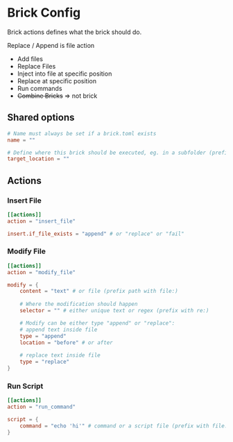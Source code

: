 # Brick Config

Brick actions defines what the brick should do.

Replace / Append is file action

- Add files
- Replace Files
- Inject into file at specific position
- Replace at specific position
- Run commands
- ~~Combine Bricks~~ => not brick

## Shared options

```toml
# Name must always be set if a brick.toml exists
name = ""

# Define where this brick should be executed, eg. in a subfolder (prefix regex with re:)
target_location = ""
```

## Actions

### Insert File

```toml
[[actions]]
action = "insert_file"

insert.if_file_exists = "append" # or "replace" or "fail"
```

### Modify File

```toml
[[actions]]
action = "modify_file"

modify = {
    content = "text" # or file (prefix path with file:)
    
    # Where the modification should happen
    selector = "" # either unique text or regex (prefix with re:)

    # Modify can be either type "append" or "replace":
    # append text inside file
    type = "append"
    location = "before" # or after
    
    # replace text inside file
    type = "replace"
}
```

### Run Script

```toml
[[actions]]
action = "run_command"

script = {
    command = "echo 'hi'" # command or a script file (prefix with file:)
}
```
